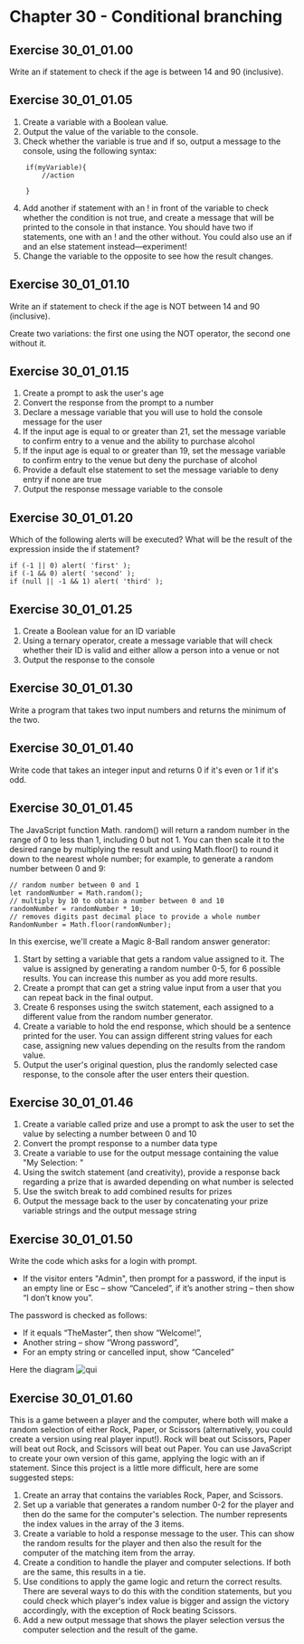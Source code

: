 # Chapter 30 - Conditional branching

## Exercise 30_01_01.00

Write an if statement to check if the age is between 14 and 90 (inclusive).

## Exercise 30_01_01.05

1. Create a variable with a Boolean value.
2. Output the value of the variable to the console.
3. Check whether the variable is true and if so, output a message to the console, using the following syntax:

```
    if(myVariable){
        //action

    }
```

4. Add another if statement with an ! in front of the variable to check whether the condition is not true, and create a message that will be printed to the console in that instance. You should have two if statements, one with an ! and the other without. You could also use an if and an else statement instead—experiment!
5. Change the variable to the opposite to see how the result changes.

## Exercise 30_01_01.10

Write an if statement to check if the age is NOT between 14 and 90 (inclusive).

Create two variations: the first one using the NOT operator, the second one without it.

## Exercise 30_01_01.15

1. Create a prompt to ask the user's age
2. Convert the response from the prompt to a number
3. Declare a message variable that you will use to hold the console message for the user
4. If the input age is equal to or greater than 21, set the message variable to confirm entry to a venue and the ability to purchase alcohol
5. If the input age is equal to or greater than 19, set the message variable to confirm entry to the venue but deny the purchase of alcohol
6. Provide a default else statement to set the message variable to deny entry if none are true
7. Output the response message variable to the console

## Exercise 30_01_01.20

Which of the following alerts will be executed? What will be the result of the expression inside the if statement?

```
if (-1 || 0) alert( 'first' );
if (-1 && 0) alert( 'second' );
if (null || -1 && 1) alert( 'third' );
```

## Exercise 30_01_01.25

1. Create a Boolean value for an ID variable
2. Using a ternary operator, create a message variable that will check whether their ID is valid and either allow a person into a venue or not
3. Output the response to the console

## Exercise 30_01_01.30

Write a program that takes two input numbers and returns the minimum of the two.

## Exercise 30_01_01.40

Write code that takes an integer input and returns 0 if it's even or 1 if it's odd.

## Exercise 30_01_01.45

The JavaScript function Math. random() will return a random number in the range of 0 to less than 1, including 0 but not 1. You can then scale it to the desired range by multiplying the result and using Math.floor() to round it down to the nearest whole number; for example, to generate a random number between 0 and 9:

```
// random number between 0 and 1
let randomNumber = Math.random();
// multiply by 10 to obtain a number between 0 and 10
randomNumber = randomNumber * 10;
// removes digits past decimal place to provide a whole number
RandomNumber = Math.floor(randomNumber);
```

In this exercise, we'll create a Magic 8-Ball random answer generator:

1. Start by setting a variable that gets a random value assigned to it. The value is assigned by generating a random number 0-5, for 6 possible results. You can increase this number as you add more results.
2. Create a prompt that can get a string value input from a user that you can repeat back in the final output.
3. Create 6 responses using the switch statement, each assigned to a different value from the random number generator.
4. Create a variable to hold the end response, which should be a sentence printed for the user. You can assign different string values for each case, assigning new values depending on the results from the random value.
5. Output the user's original question, plus the randomly selected case response, to the console after the user enters their question.

## Exercise 30_01_01.46

1. Create a variable called prize and use a prompt to ask the user to set the value by selecting a number between 0 and 10
2. Convert the prompt response to a number data type
3. Create a variable to use for the output message containing the value "My
   Selection: "
4. Using the switch statement (and creativity), provide a response back
   regarding a prize that is awarded depending on what number is selected
5. Use the switch break to add combined results for prizes
6. Output the message back to the user by concatenating your prize variable strings and the output message string

## Exercise 30_01_01.50

Write the code which asks for a login with prompt.

- If the visitor enters "Admin", then prompt for a password, if the input is an empty line or Esc – show “Canceled”, if it’s another string – then show “I don’t know you”.

The password is checked as follows:

- If it equals “TheMaster”, then show “Welcome!”,
- Another string – show “Wrong password”,
- For an empty string or cancelled input, show “Canceled”

Here the diagram ![qui](../Laboratory/res/login_schema.png)

## Exercise 30_01_01.60

This is a game between a player and the computer, where both will make a random selection of either Rock, Paper, or Scissors (alternatively, you could create a version using real player input!). Rock will beat out Scissors, Paper will beat out Rock, and Scissors will beat out Paper. You can use JavaScript to create your own version of this game, applying the logic with an if statement. Since this project is a little more difficult, here are some suggested steps:

1. Create an array that contains the variables Rock, Paper, and Scissors.
2. Set up a variable that generates a random number 0-2 for the player and then do the same for the computer's selection. The number represents the index values in the array of the 3 items.
3. Create a variable to hold a response message to the user. This can show the random results for the player and then also the result for the computer of the matching item from the array.
4. Create a condition to handle the player and computer selections. If both are the same, this results in a tie.
5. Use conditions to apply the game logic and return the correct results. There are several ways to do this with the condition statements, but you could check which player's index value is bigger and assign the victory accordingly, with the exception of Rock beating Scissors.
6. Add a new output message that shows the player selection versus the computer selection and the result of the game.
